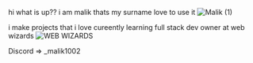 hi what is up?? i am malik thats my surname love to use it
![Malik (1)](https://github.com/user-attachments/assets/25e671a0-b224-4781-8526-595c095db981)

i make projects that i love
cureently learning full stack dev
owner at web wizards
![WEB WIZARDS](https://github.com/user-attachments/assets/9ae5ec35-e2f8-4170-98ce-8da7e68d6a5e)

Discord => _malik1002

